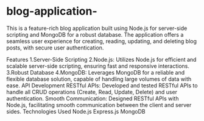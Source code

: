 # blog-application-
This is a feature-rich blog application built using Node.js for server-side scripting and MongoDB for a robust database. The application offers a seamless user experience for creating, reading, updating, and deleting blog posts, with secure user authentication.

Features
 1.Server-Side Scripting
 2.Node.js: Utilizes Node.js for efficient and scalable server-side scripting, ensuring fast and responsive interactions.
 3.Robust Database
 4.MongoDB: Leverages MongoDB for a reliable and flexible database solution, capable of handling large volumes of data with ease.
 API Development
 RESTful APIs: Developed and tested RESTful APIs to handle all CRUD operations (Create, Read, Update, Delete) and user authentication.
 Smooth Communication: Designed RESTful APIs with Node.js, facilitating smooth communication between the client and server sides.
 Technologies Used
 Node.js
 Express.js
 MongoDB
